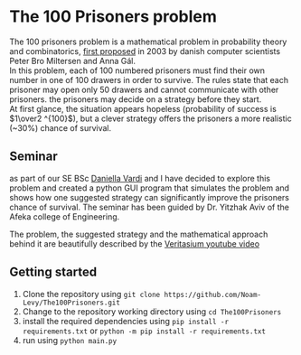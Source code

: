 # The 100 Prisoners problem
The 100 prisoners problem is a mathematical problem in probability theory and combinatorics, [first proposed](https://www.brics.dk/RS/03/44/BRICS-RS-03-44.pdf) in 2003 by danish computer scientists Peter Bro Miltersen and Anna Gál.</br>
In this problem, each of 100 numbered prisoners must find their own number in one of 100 drawers in order to survive. The rules state that each prisoner may open only 50 drawers and cannot communicate with other prisoners. the prisoners may decide on a strategy before they start.</br> At first glance, the situation appears hopeless (probability of success is $1\over2 ^{100}$), but a clever strategy offers the prisoners a more realistic (~30%) chance of survival.

## Seminar
as part of our SE BSc [Daniella Vardi](https://github.com/DaniellaVardi) and I have decided to explore this problem and created a python GUI program that simulates the problem and shows how one suggested strategy can significantly improve the prisoners chance of survival. The seminar has been guided by Dr. Yitzhak Aviv of the Afeka college of Engineering.

The problem, the suggested strategy and the mathematical approach behind it are beautifully described by the [Veritasium youtube video](https://www.youtube.com/watch?v=iSNsgj1OCLA)

## Getting started
1. Clone the repository using `git clone https://github.com/Noam-Levy/The100Prisoners.git`
2. Change to the repository working directory using `cd The100Prisoners`
3. install the required dependencies using `pip install -r requirements.txt` or `python -m pip install -r requirements.txt`
4. run using `python main.py`
